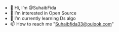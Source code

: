 - 👋 Hi, I’m @SuhaibFida
- 👀 I’m interested in Open Source
- 🌱 I’m currently learning Ds algo
- 📫 How to reach me "Suhaibfida33@oulook.com"

<!---
SuhaibFida/SuhaibFida is a ✨ special ✨ repository because its `README.md` (this file) appears on your GitHub profile.
You can click the Preview link to take a look at your changes.
--->
